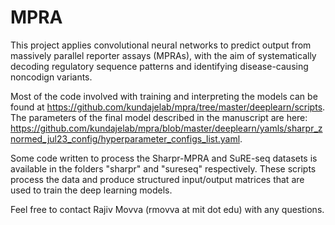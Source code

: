 # MPRA

This project applies convolutional neural networks to predict output from massively parallel reporter assays (MPRAs), with the aim of systematically decoding regulatory sequence patterns and identifying disease-causing noncodign variants.

Most of the code involved with training and interpreting the models can be found at https://github.com/kundajelab/mpra/tree/master/deeplearn/scripts. The parameters of the final model described in the manuscript are here: https://github.com/kundajelab/mpra/blob/master/deeplearn/yamls/sharpr_znormed_jul23_config/hyperparameter_configs_list.yaml.

Some code written to process the Sharpr-MPRA and SuRE-seq datasets is available in the folders "sharpr" and "sureseq" respectively. These scripts process the data and produce structured input/output matrices that are used to train the deep learning models.

Feel free to contact Rajiv Movva (rmovva at mit dot edu) with any questions.
